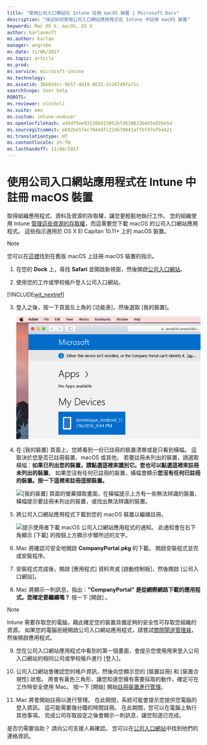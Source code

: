 ```yaml
---
title: "使用公司入口網站在 Intune 註冊 macOS 裝置 | Microsoft Docs"
description: "描述如何使用公司入口網站應用程式在 Intune 中註冊 macOS 裝置"
keywords: Mac OS X, macOS, OS X
author: barlanmsft
ms.author: barlan
manager: angrobe
ms.date: 11/06/2017
ms.topic: article
ms.prod: 
ms.service: microsoft-intune
ms.technology: 
ms.assetid: 3bb659cc-9b57-4d19-8631-2c26749fa71c
searchScope: User help
ROBOTS: 
ms.reviewer: elocholi
ms.suite: ems
ms.custom: intune-enduser
ms.openlocfilehash: a49df5ee93138bd15052bfd630633b443e026e5d
ms.sourcegitcommit: e692be57ec7044dfc224b70941affbfd7efba421
ms.translationtype: HT
ms.contentlocale: zh-TW
ms.lasthandoff: 11/08/2017
---
```

# <a name="enroll-your-macos-device-in-intune-with-the-company-portal-app"></a>使用公司入口網站應用程式在 Intune 中註冊 macOS 裝置

取得組織應用程式、資料及資源的存取權，讓您更輕鬆地執行工作。 您的組織使用 Intune [管理這些資源的存取權](what-happens-if-you-install-the-Company-Portal-app-and-enroll-your-device-in-intune-macos.md)，而這需要您下載 macOS 的公司入口網站應用程式。 這些指示適用於 OS X El Capitan 10.11+ 上的 macOS 裝置。

> [!NOTE]
> 您可以在[這裡](enroll-your-device-in-intune-macos-legacy.md)找到在舊版 macOS 上註冊 macOS 裝置的指示。

1. 在您的 __Dock__ 上，尋找 __Safari__ 並開啟新視窗，然後開啟[公司入口網站](https://portal.manage.microsoft.com)。

2. 使用您的工作或學校帳戶登入公司入口網站。

[!INCLUDE[wit_nextref](includes/end-user-password-guidance.md)]

3. 登入之後，按一下頁面左上角的 [功能表]，然後選取 [我的裝置]。

   ![Web 入口網站登陸頁面的螢幕擷取畫面，顯示尚無任何應用程式可以安裝，並且在下方有 [我的裝置] 按鈕。](./media/macOS_enroll_001_landing_page.png)

4. 在 [我的裝置] 頁面上，您將看到一份已註冊的裝置清單或是只看到橫幅。 這取決於您是否已註冊裝置、macOS 或其他。 若要註冊未列出的裝置，請選取橫幅：__如果已列出您的裝置，請點選這裡來識別它。您也可以點選這裡來註冊未列出的裝置__。 如果您沒有任何已註冊的裝置，橫幅會顯示**您沒有任何已註冊的裝置。按一下這裡來註冊這部裝置。**

    ![[我的裝置] 頁面的螢幕擷取畫面，在橫幅提示上方有一些無法辨識的裝置，橫幅提示要註冊未列出的裝置，或找出無法辨識的裝置。](./media/macOS_enroll_002_tap_here_banner.png)

5. 將公司入口網站應用程式下載到您的 macOS 裝置以繼續註冊。

    ![提示使用者下載 macOS 公司入口網站應用程式的通知。 此通知會在右下角顯示 [下載] 的按鈕上方顯示步驟所述的文字。](./media/macOS_enroll_IWP_CP_app_notice.png)

6. Mac 將確認可安全地開啟 **CompanyPortal.pkg** 的下載。 開啟安裝程式並完成安裝程序。

7. 安裝程式完成後，開啟 [應用程式] 資料夾或 [啟動控制板]，然後開啟 [公司入口網站]。

8. Mac 將顯示一則訊息，指出：**"CompanyPortal" 是從網際網路下載的應用程式。您確定要繼續嗎？** 按一下 [開啟] 。

  > [!NOTE]
  > Intune 需要存取您的電腦，藉此確定您的裝置具備足夠的安全性可存取您組織的資源。 如果您的電腦拒絕開啟公司入口網站應用程式，請嘗試[關閉閘道管理員](https://support.apple.com/HT202491)，然後開啟應用程式。

9. 您在公司入口網站應用程式中看到的第一個畫面，會提示您使用用來登入公司入口網站的相同公司或學校帳戶進行 [登入]。

10. 公司入口網站會確認您的帳戶資訊，然後向您顯示您的 [裝置註冊] 和 [裝置合規性] 狀態。 將會有黃色三角形，讓您知道您擁有需要採取的動作，確定可在工作時安全使用 Mac。 按一下 [開始] 開始[註冊裝置進行管理](what-info-can-your-company-see-when-you-enroll-your-device-in-intune.md)。

11. Mac 將會開始註冊以進行管理。 在此期間，系統可能會提示您提供您電腦的登入資訊。 這可能需要幾分鐘的時間註冊。 在此期間，您可以在電腦上執行其他事項。 完成公司存取設定之後會顯示一則訊息，讓您知道已完成。

是否仍需要協助？ 請向公司支援人員確認。 您可以在[公司入口網站](https://portal.manage.microsoft.com)中找到他們的連絡資訊。
